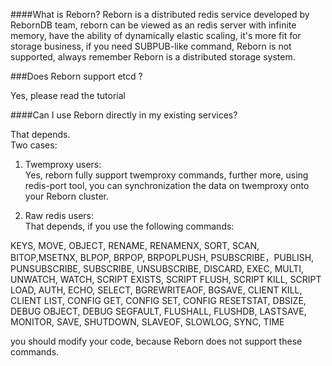 ####What is Reborn?
Reborn is a distributed redis service developed by RebornDB team, reborn can be viewed as an redis server with infinite memory, have the ability of dynamically elastic scaling,  it's more fit for storage business, if you need SUBPUB-like command, Reborn is not supported, always remember Reborn is a distributed storage system.

###Does Reborn support etcd ? 

Yes, please read the tutorial


####Can I use Reborn directly in my existing services?

That depends.  
Two cases:  
1) Twemproxy users:  
Yes, reborn fully support twemproxy commands, further more, using redis-port tool, you can synchronization the data on twemproxy onto your Reborn cluster.

2) Raw redis users:  
That depends, if you use the following commands:  

KEYS, MOVE, OBJECT, RENAME, RENAMENX, SORT, SCAN, BITOP,MSETNX, BLPOP, BRPOP, BRPOPLPUSH, PSUBSCRIBE，PUBLISH, PUNSUBSCRIBE,  SUBSCRIBE,  UNSUBSCRIBE,  DISCARD, EXEC, MULTI,  UNWATCH,  WATCH, SCRIPT EXISTS, SCRIPT FLUSH, SCRIPT KILL, SCRIPT LOAD, AUTH, ECHO, SELECT, BGREWRITEAOF, BGSAVE, CLIENT KILL, CLIENT LIST, CONFIG GET, CONFIG SET, CONFIG RESETSTAT, DBSIZE, DEBUG OBJECT, DEBUG SEGFAULT, FLUSHALL, FLUSHDB, LASTSAVE, MONITOR, SAVE, SHUTDOWN, SLAVEOF, SLOWLOG, SYNC, TIME

you should modify your code, because Reborn does not support these commands.
